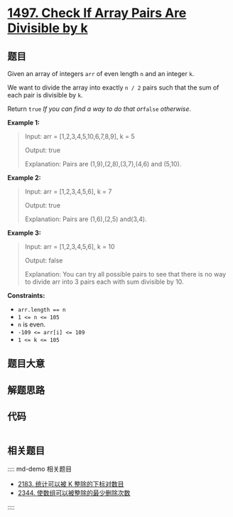 # [1497. Check If Array Pairs Are Divisible by k](https://leetcode.com/problems/check-if-array-pairs-are-divisible-by-k)

## 题目

Given an array of integers `arr` of even length `n` and an integer `k`.

We want to divide the array into exactly `n / 2` pairs such that the sum of
each pair is divisible by `k`.

Return `true` _If you can find a way to do that or_`false` _otherwise_.



**Example 1:**

> Input: arr = [1,2,3,4,5,10,6,7,8,9], k = 5
> 
> Output: true
> 
> Explanation: Pairs are (1,9),(2,8),(3,7),(4,6) and (5,10).

**Example 2:**

> Input: arr = [1,2,3,4,5,6], k = 7
> 
> Output: true
> 
> Explanation: Pairs are (1,6),(2,5) and(3,4).

**Example 3:**

> Input: arr = [1,2,3,4,5,6], k = 10
> 
> Output: false
> 
> Explanation: You can try all possible pairs to see that there is no way to divide arr into 3 pairs each with sum divisible by 10.

**Constraints:**

  * `arr.length == n`
  * `1 <= n <= 105`
  * `n` is even.
  * `-109 <= arr[i] <= 109`
  * `1 <= k <= 105`


## 题目大意

## 解题思路

## 代码

```javascript

```

## 相关题目

:::: md-demo 相关题目
- [2183. 统计可以被 K 整除的下标对数目](https://leetcode.com/problems/count-array-pairs-divisible-by-k)
- [2344. 使数组可以被整除的最少删除次数](https://leetcode.com/problems/minimum-deletions-to-make-array-divisible)

::::
